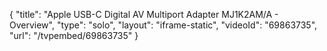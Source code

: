 {
    "title": "Apple USB-C Digital AV Multiport Adapter MJ1K2AM\/A - Overview",
    "type": "solo",
    "layout": "iframe-static",
    "videoId": "69863735",
    "url": "\/tvpembed\/69863735"
}